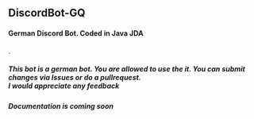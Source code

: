 <h2> DiscordBot-GQ</h2>

<h4> German Discord Bot. Coded in Java JDA </h4>.  
<h5>  
This bot is a german bot. You are allowed to use the it. You can submit changes via Issues or do a pullrequest.</br>
I would appreciate any feedback
</h5> 
 
<h5> Documentation is coming soon </h5>
